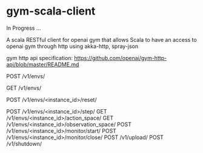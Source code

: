 # gym-scala-client
In Progress ...

A scala RESTful client for openai gym that allows Scala to have an access to openai gym through http using akka-http, spray-json

gym http api specification:
https://github.com/openai/gym-http-api/blob/master/README.md

POST /v1/envs/

GET /v1/envs/

POST /v1/envs/<instance_id>/reset/

POST /v1/envs/<instance_id>/step/
GET /v1/envs/<instance_id>/action_space/
GET /v1/envs/<instance_id>/observation_space/
POST /v1/envs/<instance_id>/monitor/start/
POST /v1/envs/<instance_id>/monitor/close/
POST /v1/upload/
POST /v1/shutdown/

